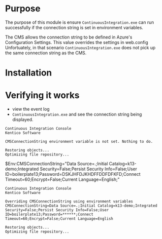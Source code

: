 # Purpose

The purpose of this module is ensure `ContinuousIntegration.exe` can run successfully if the connection string is set in environment variables.

The CMS allows the connection string to be defined in Azure's Configuration Settings. This value overrides the settings in web.config
Unfortuately, in that scenario `ContinuousIntegration.exe` does not pick up the same connection string as the CMS.

# Installation

# Verifying it works

* view the event log
* `ContinuousIntegration.exe` and see the connection string being displayed.


```
Continuous Integration Console
Kentico Software

CMSConnectionString environment variable is not set. Nothing to do.

Restoring objects...
Optimizing file repository...
```

$Env:CMSConnectionString="Data Source=.;Initial Catalog=k13-demo;Integrated Security=False;Persist Security Info=False;User ID=boilerplate13;Password=DSKJHFDJKHDFFDDFDFKFD;Connect Timeout=60;Encrypt=False;Current Language=English;"
```
Continuous Integration Console
Kentico Software

Overriding CMSConnectionString using environment variables
CMSConnectionString=Data Source=.;Initial Catalog=k13-demo;Integrated Security=False;Persist Security Info=False;User ID=boilerplate13;Password=******;Connect Timeout=60;Encrypt=False;Current Language=English

Restoring objects...
Optimizing file repository...
```